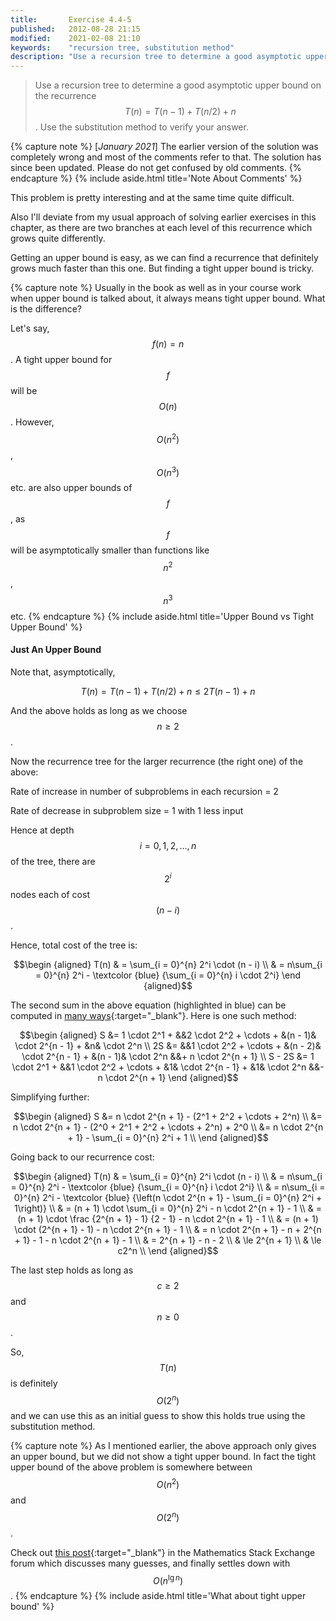 ```yaml
---
title:       Exercise 4.4-5
published:   2012-08-28 21:15
modified:    2021-02-08 21:10
keywords:    "recursion tree, substitution method"
description: "Use a recursion tree to determine a good asymptotic upper bound on the recurrence T(n) = T(n−1) + T(n/2) + n. Use the substitution method to verify your answer."
---
```


> Use a recursion tree to determine a good asymptotic upper bound on the recurrence $$T(n) = T(n - 1) + T(n/2) + n$$. Use the substitution method to verify your answer.

{% capture note %}
[_January 2021_] The earlier version of the solution was completely wrong and most of the comments refer to that. The solution has since been updated. Please do not get confused by old comments.
{% endcapture %}
{% include aside.html title='Note About Comments' %}

This problem is pretty interesting and at the same time quite difficult.

Also I'll deviate from my usual approach of solving earlier exercises in this chapter, as there are two branches at each level of this recurrence which grows quite differently.

Getting an upper bound is easy, as we can find a recurrence that definitely grows much faster than this one. But finding a tight upper bound is tricky.

{% capture note %}
Usually in the book as well as in your course work when upper bound is talked about, it always means tight upper bound. What is the difference?

Let's say, $$f(n) = n$$. A tight upper bound for $$f$$ will be $$O(n)$$. However, $$O(n^2)$$, $$O(n^3)$$ etc. are also upper bounds of $$f$$, as $$f$$ will be asymptotically smaller than functions like $$n^2$$, $$n^3$$ etc.
{% endcapture %}
{% include aside.html title='Upper Bound vs Tight Upper Bound' %}

#### Just An Upper Bound

Note that, asymptotically,

$$T(n) = T(n - 1) + T(n/2) + n \le 2T(n - 1) + n$$

And the above holds as long as we choose $$n \ge 2$$.

Now the recurrence tree for the larger recurrence (the right one) of the above:

Rate of increase in number of subproblems in each recursion = 2

Rate of decrease in subproblem size = 1 with 1 less input

Hence at depth $$i = 0, 1, 2, \dots, n$$ of the tree, there are $$2^i$$ nodes each of cost $$(n - i)$$.

Hence, total cost of the tree is:

$$\begin {aligned}
T(n) & = \sum_{i = 0}^{n} 2^i \cdot (n - i) \\
     & = n\sum_{i = 0}^{n} 2^i - \textcolor {blue} {\sum_{i = 0}^{n} i \cdot 2^i}
\end {aligned}$$

The second sum in the above equation (highlighted in blue) can be computed in [many ways](https://math.stackexchange.com/questions/11464/how-to-compute-the-formula-sum-limits-r-1d-r-cdot-2r){:target="_blank"}. Here is one such method:

$$\begin {aligned}
     S &= 1 \cdot 2^1 + &&2 \cdot 2^2 + \cdots + &(n - 1)& \cdot 2^{n - 1} + &n& \cdot 2^n  \\
    2S &=               &&1 \cdot 2^2 + \cdots + &(n - 2)& \cdot 2^{n - 1} + &(n - 1)& \cdot 2^n &&+ n \cdot 2^{n + 1} \\
S - 2S &= 1 \cdot 2^1 + &&1 \cdot 2^2 + \cdots + &1& \cdot 2^{n - 1} + &1& \cdot 2^n &&- n \cdot 2^{n + 1}
\end {aligned}$$

Simplifying further:

$$\begin {aligned}
S &= n \cdot 2^{n + 1} - (2^1 + 2^2 + \cdots + 2^n) \\
  &= n \cdot 2^{n + 1} - (2^0 + 2^1 + 2^2 + \cdots + 2^n) + 2^0 \\
  &= n \cdot 2^{n + 1} - \sum_{i = 0}^{n} 2^i + 1 \\
\end {aligned}$$

Going back to our recurrence cost:

$$\begin {aligned}
T(n) & = \sum_{i = 0}^{n} 2^i \cdot (n - i) \\
     & = n\sum_{i = 0}^{n} 2^i - \textcolor {blue} {\sum_{i = 0}^{n} i \cdot 2^i} \\
     & = n\sum_{i = 0}^{n} 2^i - \textcolor {blue} {\left(n \cdot 2^{n + 1} - \sum_{i = 0}^{n} 2^i + 1\right)} \\
     & = (n + 1) \cdot \sum_{i = 0}^{n} 2^i - n \cdot 2^{n + 1} - 1 \\
     & = (n + 1) \cdot \frac {2^{n + 1} - 1} {2 - 1} - n \cdot 2^{n + 1} - 1 \\
     & = (n + 1) \cdot (2^{n + 1} - 1) - n \cdot 2^{n + 1} - 1 \\
     & = n \cdot 2^{n + 1} - n + 2^{n + 1} - 1 - n \cdot 2^{n + 1} - 1 \\
     & = 2^{n + 1} - n - 2 \\
     & \le 2^{n + 1} \\
     & \le c2^n \\
\end {aligned}$$

The last step holds as long as $$c \ge 2$$ and $$n \ge 0$$.

So, $$T(n)$$ is definitely $$O(2^n)$$ and we can use this as an initial guess to show this holds true using the substitution method.

{% capture note %}
As I mentioned earlier, the above approach only gives an upper bound, but we did not show a tight upper bound. In fact the tight upper bound of the above problem is somewhere between $$O(n^2)$$ and $$O(2^n)$$.

Check out [this post](https://math.stackexchange.com/a/518859){:target="_blank"} in the Mathematics Stack Exchange forum which discusses many guesses, and finally settles down with $$O(n^{\lg n})$$.
{% endcapture %}
{% include aside.html title='What about tight upper bound' %}
